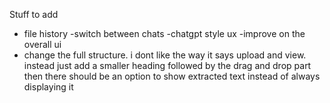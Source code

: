 Stuff to add
- file history
-switch between chats
-chatgpt style ux
-improve on the overall ui
- change the full structure. i dont like the way it says upload and view. instead just add a smaller heading followed by the drag and drop part then there should be an option to show extracted text instead of always displaying it